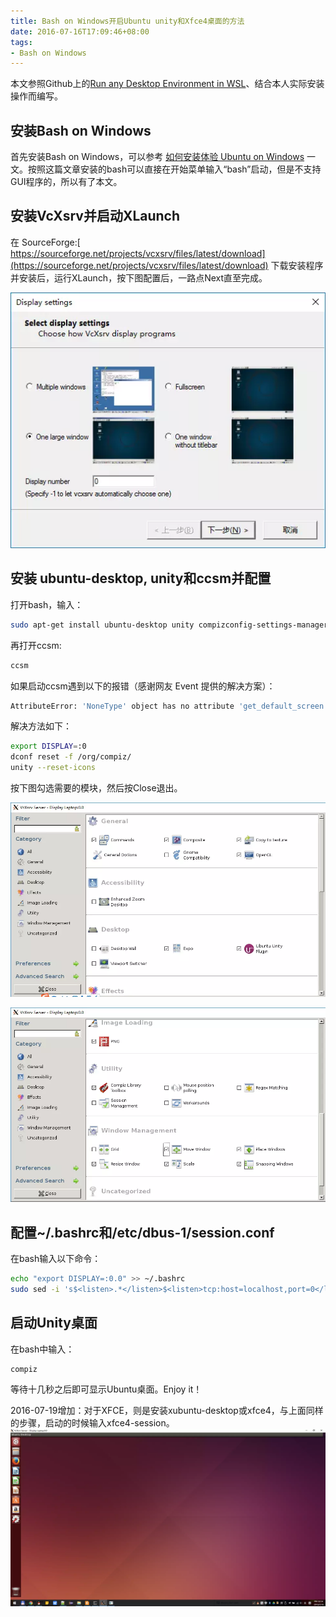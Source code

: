 ```yaml
---
title: Bash on Windows开启Ubuntu unity和Xfce4桌面的方法
date: 2016-07-16T17:09:46+08:00
tags: 
- Bash on Windows
---
```

本文参照Github上的[Run any Desktop Environment in WSL](https://github.com/Microsoft/BashOnWindows/issues/637)、结合本人实际安装操作而编写。
## 安装Bash on Windows

首先安装Bash on Windows，可以参考 [如何安装体验 Ubuntu on Windows](https://linux.cn/article-7209-1.html) 一文。按照这篇文章安装的bash可以直接在开始菜单输入“bash”启动，但是不支持GUI程序的，所以有了本文。


## 安装VcXsrv并启动XLaunch
在 SourceForge:[ https://sourceforge.net/projects/vcxsrv/files/latest/download](https://sourceforge.net/projects/vcxsrv/files/latest/download) 下载安装程序并安装后，运行XLaunch，按下图配置后，一路点Next直至完成。

![](0.png)

## 安装 ubuntu-desktop, unity和ccsm并配置
打开bash，输入：
```bash
sudo apt-get install ubuntu-desktop unity compizconfig-settings-manager
```
再打开ccsm:
```bash
ccsm
```
如果启动ccsm遇到以下的报错（感谢网友 Event 提供的解决方案）：
```bash
AttributeError: 'NoneType' object has no attribute 'get_default_screen'
```
解决方法如下：
```bash
export DISPLAY=:0 
dconf reset -f /org/compiz/ 
unity --reset-icons
```
按下图勾选需要的模块，然后按Close退出。

![](1.png)

![](2.png)

## 配置~/.bashrc和/etc/dbus-1/session.conf
在bash输入以下命令：
```bash
echo "export DISPLAY=:0.0" >> ~/.bashrc
sudo sed -i 's$<listen>.*</listen>$<listen>tcp:host=localhost,port=0</listen>$' /etc/dbus-1/session.conf
```

## 启动Unity桌面
在bash中输入：
```bash
compiz
```
等待十几秒之后即可显示Ubuntu桌面。Enjoy it！

2016-07-19增加：对于XFCE，则是安装xubuntu-desktop或xfce4，与上面同样的步骤，启动的时候输入xfce4-session。
![](3.png)



